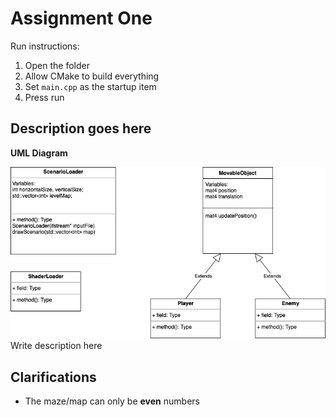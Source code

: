<h1>Assignment One</h1>

Run instructions:
1. Open the folder
2. Allow CMake to build everything
3. Set `main.cpp` as the startup item
4. Press run 

<h2>Description goes here</h2>

**UML Diagram**

![alt text](.img/UML.png "UML diagram")
Write description here

<h2>Clarifications</h2>
<ul>
<li>The maze/map can only be <strong>even</strong> numbers</li>

</ul>




